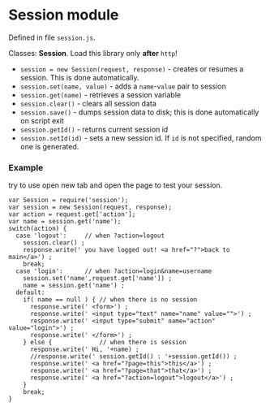 # Session module #

Defined in file `session.js`.

Classes: **Session**. Load this library only **after** `http`!

  * `session = new Session(request, response)` - creates or resumes a session. This is done automatically.
  * `session.set(name, value)` - adds a `name`-`value` pair to session
  * `session.get(name)` - retrieves a session variable
  * `session.clear()` - clears all session data
  * `session.save()` - dumps session data to disk; this is done automatically on script exit
  * `session.getId()` - returns current session id
  * `session.setId(id)` - sets a new session id. If `id` is not specified, random one is generated.

### Example ###

try to use open new tab and open the page to test your session.
```
var Session = require('session');
var session = new Session(request, response);
var action = request.get['action'];
var name = session.get('name');
switch(action) {
  case 'logout':     // when ?action=logout
    session.clear() ;
    response.write(' you have logged out! <a href="?">back to main</a>') ;
    break;
  case 'login':      // when ?action=login&name=username
    session.set('name',request.get['name']) ;
    name = session.get('name') ;
  default:
    if( name == null ) { // when there is no session
      response.write(' <form>') ;
      response.write(' <input type="text" name="name" value="">') ;
      response.write(' <input type="submit" name="action" value="login">') ;
      response.write(' </form>') ;
    } else {             // when there is session
      response.write(' Hi, '+name) ;
      //response.write(' session.getId() : '+session.getId()) ;
      response.write(' <a href="?page=this">this</a>') ;
      response.write(' <a href="?page=that">that</a>') ;
      response.write(' <a href="?action=logout">logout</a>') ;    
    }    
    break;
}
```